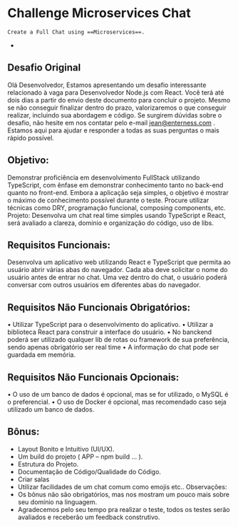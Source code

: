 # Challenge Microservices Chat

	Create a Full Chat using ==Microservices==.

-

## Desafio Original
Olá Desenvolvedor,
Estamos apresentando um desafio interessante relacionado à vaga para Desenvolvedor Node.js com React. Você terá até
dois dias a partir do envio deste documento para concluir o projeto. Mesmo se não conseguir finalizar dentro do prazo,
valorizaremos o que conseguir realizar, incluindo sua abordagem e código.
Se surgirem dúvidas sobre o desafio, não hesite em nos contatar pelo e-mail jean@enterness.com . Estamos aqui para
ajudar e responder a todas as suas perguntas o mais rápido possível.

## Objetivo:
Demonstrar proficiência em desenvolvimento FullStack utilizando TypeScript, com ênfase em demonstrar conhecimento
tanto no back-end quanto no front-end. Embora a aplicação seja simples, o objetivo é mostrar o máximo de conhecimento
possível durante o teste. Procure utilizar técnicas como DRY, programação funcional, composing components, etc.
Projeto:
Desenvolva um chat real time simples usando TypeScript e React, será avaliado a clareza, domínio e organização do código,
uso de libs.

## Requisitos Funcionais:
Desenvolva um aplicativo web utilizando React e TypeScript que permita ao usuário abrir várias abas do navegador. Cada
aba deve solicitar o nome do usuário antes de entrar no chat.
Uma vez dentro do chat, o usuário poderá conversar com outros usuários em diferentes abas do navegador.

## Requisitos Não Funcionais Obrigatórios:
• Utilizar TypeScript para o desenvolvimento do aplicativo.
• Utilizar a biblioteca React para construir a interface do usuário.
• No banckend poderá ser utilizado qualquer lib de rotas ou framework de sua preferência, sendo apenas obrigatório ser real time
• A informação do chat pode ser guardada em memória.

## Requisitos Não Funcionais Opcionais:
• O uso de um banco de dados é opcional, mas se for utilizado, o MySQL é o preferencial.
• O uso de Docker é opcional, mas recomendado caso seja utilizado um banco de dados.

## Bônus:
- Layout Bonito e Intuitivo (UI/UX).
- Um build do projeto ( APP – npm build ... ).
- Estrutura do Projeto.
- Documentação de Código/Qualidade do Código.
- Criar salas
- Utilizar facilidades de um chat comum como emojis etc..
Observações:
- Os bônus não são obrigatórios, mas nos mostram um pouco mais sobre seu domínio na linguagem.
- Agradecemos pelo seu tempo pra realizar o teste, todos os testes serão avaliados e receberão um feedback construtivo. 
